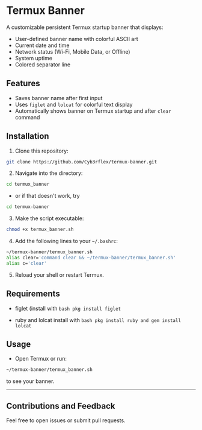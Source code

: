 # Termux Banner

A customizable persistent Termux startup banner that displays:

- User-defined banner name with colorful ASCII art
- Current date and time
- Network status (Wi-Fi, Mobile Data, or Offline)
- System uptime
- Colored separator line

## Features

- Saves banner name after first input
- Uses `figlet` and `lolcat` for colorful text display
- Automatically shows banner on Termux startup and after `clear` command

## Installation

1. Clone this repository:
```bash
git clone https://github.com/Cyb3rflex/termux-banner.git
```
2. Navigate into the directory:
```bash
cd termux_banner
```
- or if that doesn't work, try
```bash
cd termux-banner
```
3. Make the script executable:
```bash
chmod +x termux_banner.sh
```
4. Add the following lines to your `~/.bashrc`:
```bash
~/termux-banner/termux_banner.sh
alias clear='command clear && ~/termux-banner/termux_banner.sh'
alias c='clear'
```
5. Reload your shell or restart Termux.



## Requirements

- figlet (install with ```bash pkg install figlet```

- ruby and lolcat install with ```bash pkg install ruby and gem install lolcat```


## Usage

- Open Termux or run:
```bash
~/termux-banner/termux_banner.sh
```
to see your banner.


---

## Contributions and Feedback

Feel free to open issues or submit pull requests.

